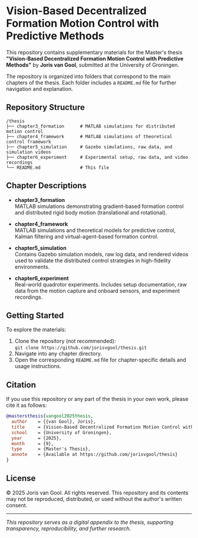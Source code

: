 # Vision-Based Decentralized Formation Motion Control with Predictive Methods

This repository contains supplementary materials for the Master's thesis **"Vision-Based Decentralized Formation Motion Control with Predictive Methods"** by **Joris van Gool**, submitted at the University of Groningen.

The repository is organized into folders that correspond to the main chapters of the thesis. Each folder includes a `README.md` file for further navigation and explanation.

## Repository Structure

```
/thesis
├── chapter3_formation      # MATLAB simulations for distributed motion control
├── chapter4_framework      # MATLAB simulations of theoretical control framework
├── chapter5_simulation     # Gazebo simulations, raw data, and simulation videos
├── chapter6_experiment     # Experimental setup, raw data, and video recordings
└── README.md               # This file
```

## Chapter Descriptions

- **chapter3_formation**  
  MATLAB simulations demonstrating gradient-based formation control and distributed rigid body motion (translational and rotational).

- **chapter4_framework**  
  MATLAB simulations and theoretical models for predictive control, Kalman filtering and virtual-agent-based formation control.

- **chapter5_simulation**  
  Contains Gazebo simulation models, raw log data, and rendered videos used to validate the distributed control strategies in high-fidelity environments.

- **chapter6_experiment**  
  Real-world quadrotor experiments. Includes setup documentation, raw data from the motion capture and onboard sensors, and experiment recordings.

## Getting Started

To explore the materials:

1. Clone the repository (not recommended):  
   `git clone https://github.com/jorisvgool/thesis.git`
2. Navigate into any chapter directory.
3. Open the corresponding `README.md` file for chapter-specific details and usage instructions.

## Citation

If you use this repository or any part of the thesis in your own work, please cite it as follows:

```bibtex
@mastersthesis{vangool2025thesis,
  author    = {{van Gool}, Joris},
  title     = {Vision-Based Decentralized Formation Motion Control with Predictive Methods},
  school    = {University of Groningen},
  year      = {2025},
  month     = {9},
  type      = {Master's Thesis},
  annote    = {Available at https://github.com/jorisvgool/thesis}
}
```

## License

© 2025 Joris van Gool. All rights reserved. This repository and its contents may not be reproduced, distributed, or used without the author's written consent.

---

_This repository serves as a digital appendix to the thesis, supporting transparency, reproducibility, and further research._
